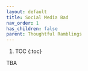 ```yaml
---
layout: default
title: Social Media Bad
nav_order: 1
has_children: false
parent: Thoughtful Ramblings
---
```


1. TOC
{:toc}

TBA